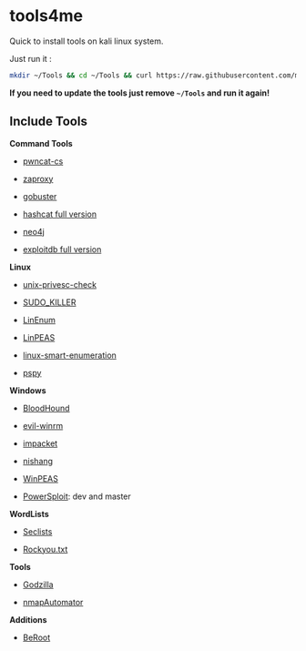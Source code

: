 # tools4me

Quick to install tools on kali linux system.

Just run it :

```bash
mkdir ~/Tools && cd ~/Tools && curl https://raw.githubusercontent.com/manesec/tools4me/main/DownloadTools.py | python3
```

**If you need to update the tools just remove `~/Tools` and run it again!**



## Include Tools

**Command Tools**

+ [pwncat-cs](https://github.com/calebstewart/pwncat)

+ [zaproxy](https://github.com/zaproxy/zaproxy)

+ [gobuster](https://github.com/OJ/gobuster)

+ [hashcat full version](https://hashcat.net/hashcat/)

+ [neo4j](https://neo4j.com/)

+ [exploitdb full version](https://www.exploit-db.com/)

**Linux**

+ [unix-privesc-check](https://github.com/pentestmonkey/unix-privesc-check)

+ [SUDO_KILLER](https://github.com/TH3xACE/SUDO_KILLER)

+ [LinEnum](https://github.com/rebootuser/LinEnum)

+ [LinPEAS](https://github.com/carlospolop/PEASS-ng/tree/master/linPEAS)

+ [linux-smart-enumeration](https://github.com/diego-treitos/linux-smart-enumeration)

+ [pspy](https://github.com/DominicBreuker/pspy)

**Windows**

+ [BloodHound](https://github.com/BloodHoundAD/BloodHound)

+ [evil-winrm](https://github.com/Hackplayers/evil-winrm)

+ [impacket](https://github.com/SecureAuthCorp/impacket)

+ [nishang](https://github.com/samratashok/nishang)

+ [WinPEAS](https://github.com/carlospolop/PEASS-ng/tree/master/winPEAS)

+ [PowerSploit](https://github.com/PowerShellMafia/PowerSploit): dev and master

**WordLists**

+ [Seclists](https://github.com/danielmiessler/SecLists)

+ [Rockyou.txt](https://github.com/brannondorsey/naive-hashcat/releases/download/data/rockyou.txt)

**Tools**

+ [Godzilla](https://github.com/BeichenDream/Godzilla)

+ [nmapAutomator](https://github.com/21y4d/nmapAutomator)

**Additions**

+ [BeRoot](https://github.com/AlessandroZ/BeRoot)